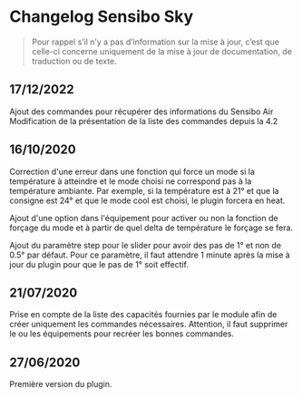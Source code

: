 # Changelog Sensibo Sky

> Pour rappel s’il n’y a pas d’information sur la mise à jour, c’est que celle-ci concerne uniquement de la mise à jour de documentation, de traduction ou de texte.

## 17/12/2022

Ajout des commandes pour récupérer des informations du Sensibo Air
Modification de la présentation de la liste des commandes depuis la 4.2


## 16/10/2020

Correction d'une erreur dans une fonction qui force un mode si la température à atteindre et le mode choisi ne correspond pas à la température ambiante. Par exemple, si la température est à 21° et que la consigne est 24° et que le mode cool est choisi, le plugin forcera en heat. 

Ajout d'une option dans l'équipement pour activer ou non la fonction de forçage du mode et à partir de quel delta de température le forçage se fera.

Ajout du paramètre step pour le slider pour avoir des pas de 1° et non de 0.5° par défaut. Pour ce paramètre, il faut attendre 1 minute après la mise à jour du plugin pour que le pas de 1° soit effectif.


## 21/07/2020

Prise en compte de la liste des capacités fournies par le module afin de créer uniquement les commandes nécessaires.
Attention, il faut supprimer le ou les équipements pour recréer les bonnes commandes.

## 27/06/2020

Première version du plugin.
